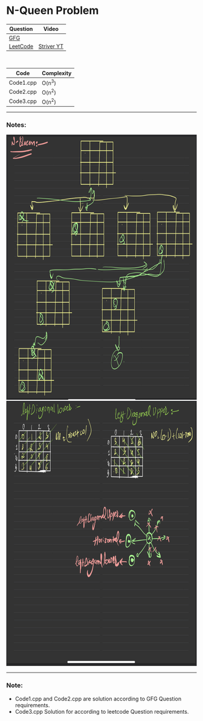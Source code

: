 N-Queen Problem
===

|Question|Video|
|-|-|
|[GFG](https://practice.geeksforgeeks.org/problems/n-queen-problem0315/1)||
|[LeetCode](https://leetcode.com/problems/n-queens/)|[Striver YT](https://youtu.be/i05Ju7AftcM)|

<br>

|Code|Complexity|
|-|-|
|Code1.cpp|O(n<sup>3</sup>)|
|Code2.cpp|O(n<sup>2</sup>)|
|Code3.cpp|O(n<sup>2</sup>)|


<hr>
<h3> Notes: </h3>
<img src="N queeen 1.png" alt="" width="700" height="700"> 
<img src="N queen 2.png" alt="" width="700" height="700"> 


<hr>
<h3> Note: </h3>

* Code1.cpp and Code2.cpp are solution according to GFG Question requirements.
* Code3.cpp Solution for according to leetcode Question requirements.